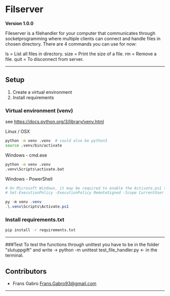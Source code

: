 # Filserver

**Version 1.0.0**

Fileserver is a filehandler for your computer that communicates through socketprogramming where multiple clients can connect and handle files in chosen directory.
There are 4 commands you can use for now:

ls = List all files in directory.
size = Print the size of a file.
rm = Remove a file.
quit = To disconnect from server.

---

## Setup

1. Create a virtual environment
2. Install requirements

### Virtual environment (venv)

see <https://docs.python.org/3/library/venv.html>

Linux / OSX

```sh
python -m venv .venv  # could also be python3
source .venv/bin/activate
```

Windows - cmd.exe

```bat
python -m venv .venv
.venv\Scripts\activate.bat
```

Windows - PowerShell

```PowerShell
# On Microsoft Windows, it may be required to enable the Activate.ps1 script by setting the execution policy for the user. You can do this by issuing the following PowerShell command:
# Set-ExecutionPolicy -ExecutionPolicy RemoteSigned -Scope CurrentUser

py -m venv .venv
.\.venv\Scripts\Activate.ps1

```

### Install requirements.txt

```bat
pip install -r requirements.txt
```
---
###Test
To test the functions through unittest you have to be in the folder "slutuppgift" and write -> python -m unittest test_file_handler.py <- in the terminal.

## Contributors

- Frans Gabro <Frans.Gabro93@gmail.com>

---
